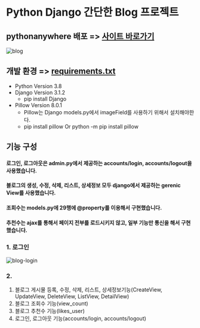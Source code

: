 # Python Django 간단한 Blog 프로젝트

## pythonanywhere 배포 => [사이트 바로가기](http://hjaedeok.pythonanywhere.com/)
![blog](https://user-images.githubusercontent.com/45028904/104085830-bb3eec80-5295-11eb-8744-76f9d81c59cd.PNG)


## 개발 환경 => [requirements.txt](https://github.com/jaedeokhan/Blog-Django/blob/main/requirements.txt)

* Python Version 3.8
* Django Version 3.1.2
   * pip install Django
* Pillow Version 8.0.1 
   * Pillow는 Django models.py에서 imageField를 사용하기 위해서 설치해야한다.
   * pip install pillow Or python -m pip install pillow
   
   

## 기능 구성
#### 로그인, 로그아웃은 admin.py에서 제공하는 accounts/login, accounts/logout을 사용했습니다.
#### 블로그의 생성, 수정, 삭제, 리스트, 상세정보 모두 django에서 제공하는 gerenic View를 사용했습니다. 
#### 조회수는 models.py에 29행에 @property를 이용해서 구현했습니다. 
#### 추천수는 ajax를 통해서 페이지 전부를 로드시키지 않고, 일부 기능만 통신을 해서 구현했습니다.

### 1. 로그인
![blog-login](https://user-images.githubusercontent.com/45028904/109370173-91dc2d80-78e2-11eb-8b46-63946fdaf1b6.gif)

### 2. 

1. 블로그 게시물 등록, 수정, 삭제, 리스트, 상세정보기능(CreateView, UpdateView, DeleteView, ListView, DetailView)
2. 블로그 조회수 기능(view_count)
3. 블로그 추천수 기능(likes_user)
4. 로그인, 로그아웃 기능(accounts/login, accounts/logout)

